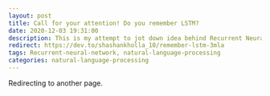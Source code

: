 ```yaml
---
layout: post
title: Call for your attention! Do you remember LSTM?
date: 2020-12-03 19:31:00
description: This is my attempt to jot down idea behind Recurrent Neural network variants such as LSTM and GRU and the thought process behind attention mechanism.
redirect: https://dev.to/shashankholla_10/remember-lstm-3mla
tags: Recurrent-neural-network, natural-language-processing
categories: natural-language-processing
---
```


Redirecting to another page.
